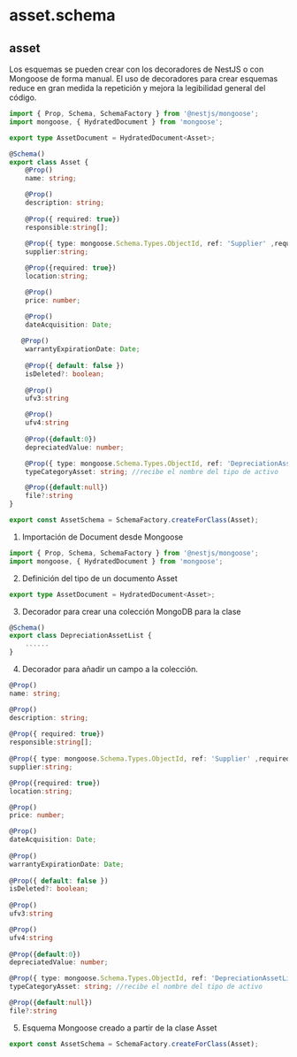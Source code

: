 # asset.schema
## asset
Los esquemas se pueden crear con los decoradores de NestJS o con Mongoose de forma manual. El uso de decoradores para crear esquemas reduce en gran medida la repetición y mejora la legibilidad general del código. 
```ts
import { Prop, Schema, SchemaFactory } from '@nestjs/mongoose';
import mongoose, { HydratedDocument } from 'mongoose';

export type AssetDocument = HydratedDocument<Asset>;

@Schema()
export class Asset {
    @Prop()
    name: string; 

    @Prop()
    description: string;
    
    @Prop({ required: true})
    responsible:string[]; 
    
    @Prop({ type: mongoose.Schema.Types.ObjectId, ref: 'Supplier' ,required: true})
    supplier:string; 

    @Prop({required: true})
    location:string; 

    @Prop()
    price: number; 

    @Prop()
    dateAcquisition: Date; 
   
   @Prop()
    warrantyExpirationDate: Date;
    
    @Prop({ default: false })
    isDeleted?: boolean;  
    
    @Prop()
    ufv3:string

    @Prop()
    ufv4:string
    
    @Prop({default:0})
    depreciatedValue: number;

    @Prop({ type: mongoose.Schema.Types.ObjectId, ref: 'DepreciationAssetList', required: true})
    typeCategoryAsset: string; //recibe el nombre del tipo de activo 

    @Prop({default:null})
    file?:string
}

export const AssetSchema = SchemaFactory.createForClass(Asset);
```
1. Importación de Document desde Mongoose
```ts
import { Prop, Schema, SchemaFactory } from '@nestjs/mongoose';
import mongoose, { HydratedDocument } from 'mongoose';
```
2. Definición del tipo de un documento Asset
```ts
export type AssetDocument = HydratedDocument<Asset>;
```
3. Decorador para crear una colección MongoDB para la clase
```ts
@Schema()
export class DepreciationAssetList {
    ......
}
```
4. Decorador para añadir un campo a la colección.
```ts
@Prop()
name: string; 

@Prop()
description: string;
    
@Prop({ required: true})
responsible:string[]; 
    
@Prop({ type: mongoose.Schema.Types.ObjectId, ref: 'Supplier' ,required: true})
supplier:string; 

@Prop({required: true})
location:string; 

@Prop()
price: number; 

@Prop()
dateAcquisition: Date; 
   
@Prop()
warrantyExpirationDate: Date;
    
@Prop({ default: false })
isDeleted?: boolean;  
    
@Prop()
ufv3:string

@Prop()
ufv4:string
    
@Prop({default:0})
depreciatedValue: number;

@Prop({ type: mongoose.Schema.Types.ObjectId, ref: 'DepreciationAssetList', required: true})
typeCategoryAsset: string; //recibe el nombre del tipo de activo 

@Prop({default:null})
file?:string
```
5. Esquema Mongoose creado a partir de la clase Asset
```ts
export const AssetSchema = SchemaFactory.createForClass(Asset);
```
